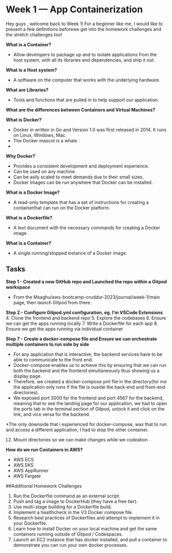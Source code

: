 # Week 1 — App Containerization
 Hey guys , welcome back to Week 1!
 For a beginner like me, I would like to present a few definitions beforewe get into the homework challenges and the stretch challenges too!
 
**What is a Container?**
- Allow developers to package up and to isolate applications from the host system, with all its libraries and dependencies, and ship it out.

**What is a Host system?**
- A software on the computer that works with the underlying hardware.

**What are Libraries?**
- Tools and functions that are pulled in to help support our application.

**What are the differences between Containers and Virtual Machines?**

**What is Docker?**
- Docker in written in Go and Version 1.0 was first released in 2014. It runs on Linux, Windows, Mac.
- The Docker mascot is a whale .
-
**Why Docker?**
- Provides a consistent development and deployment experience.
- Can be used on any machine .
- Can be asily scaled to meet demands due to their small sizes.
- Docker Images can be run anywhere that Docker can be installed.

**What is a Docker Image?**
- A read-only template that has a set of instructions for creating a containerthat can run on the Docker platform.

**What is a Dockerfile?**
- A text document with the necessary commands for creating a Docker image.

**What is a Container?**
- A single running/stopped instance of a Docker image.

## Tasks
**Step 1 - Created a new GitHub repo and Launched the repo within a Gitpod workspace**
- From the Msaghu/aws-bootcamp-cruddur-2023/journal/week-1/main page, then launch Gitpod from there.

**Step 2 - Configure Gitpod.yml configuration, eg. I’m VSCode Extensions**
4. Clone the frontend and backend repo
5. Explore the codebases
6. Ensure we can get the apps running locally
7. Write a Dockerfile for each app
8. Ensure we get the apps running via individual container

**Step 7 - Create a docker-compose file and Ensure we can orchestrate multiple containers to run side by side**
- For any application that is interactive, the backend services have to be able to communicate to the front end.
- Docker-compose enables us to achieve this by ensuring that we can run both the backend and the frontend simultaneously thus showing us a display page.
- Therefore, we created a docker-compose.yml file in the directory(for me the application only runs if the file is ouside the back-end and front-end directories).
- We exposed port 3000 for the frontend and port 4567 for the backend, meaning that to see the landing page for our application, we had to open the ports tab in the terminal section of Gitpod, unlock it and click on the link, and vice versa for the backend.

*The only downside that i experienced for docker-compose, was that to run and access a different application, I had to stop the other container.


12. Mount directories so we can make changes while we codeation

**How do we run Containers in AWS?**
- AWS ECS
- AWS EKS
- AWS AppRunner
- AWS Fargate

##Additional Homework Challenges
1. Run the Dockerfile command as an external script.
2. Push and tag a image to DockerHub (they have a free tier).
3. Use multi-stage building for a Dockerfile build.
4. Implement a healthcheck in the V3 Docker compose file.
5. Research best practices of Dockerfiles and attempt to implement it in your Dockerfile.
6. Learn how to install Docker on your local machine and get the same containers running outside of Gitpod / Codespaces.
7. Launch an EC2 instance that has docker installed, and pull a container to demonstrate you can run your own docker processes.
